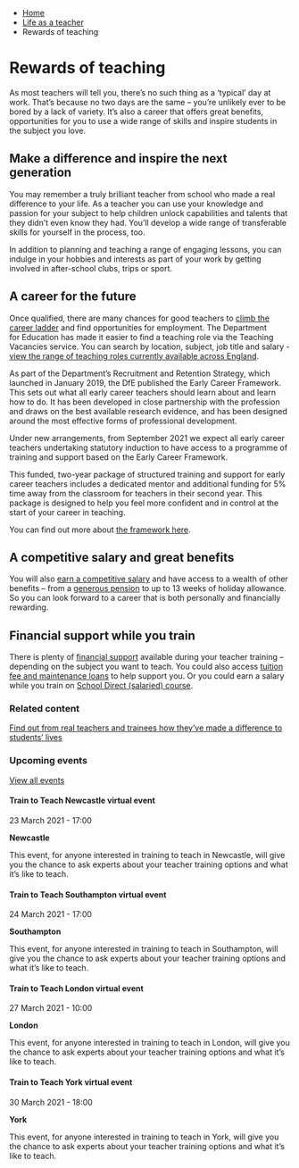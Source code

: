 *   [Home](/)
*   [Life as a teacher](/life-as-a-teacher)
*   Rewards of teaching

Rewards of teaching
===================

As most teachers will tell you, there’s no such thing as a ‘typical’ day at work. That’s because no two days are the same – you’re unlikely ever to be bored by a lack of variety. It’s also a career that offers great benefits, opportunities for you to use a wide range of skills and inspire students in the subject you love.

Make a difference and inspire the next generation
-------------------------------------------------

You may remember a truly brilliant teacher from school who made a real difference to your life. As a teacher you can use your knowledge and passion for your subject to help children unlock capabilities and talents that they didn’t even know they had. You’ll develop a wide range of transferable skills for yourself in the process, too.

In addition to planning and teaching a range of engaging lessons, you can indulge in your hobbies and interests as part of your work by getting involved in after-school clubs, trips or sport.

A career for the future
-----------------------

Once qualified, there are many chances for good teachers to [climb the career ladder](/node/2286) and find opportunities for employment. The Department for Education has made it easier to find a teaching role via the Teaching Vacancies service. You can search by location, subject, job title and salary - [view the range of teaching roles currently available across England](https://teaching-vacancies.service.gov.uk/).

As part of the Department’s Recruitment and Retention Strategy, which launched in January 2019, the DfE published the Early Career Framework. This sets out what all early career teachers should learn about and learn how to do. It has been developed in close partnership with the profession and draws on the best available research evidence, and has been designed around the most effective forms of professional development.

Under new arrangements, from September 2021 we expect all early career teachers undertaking statutory induction to have access to a programme of training and support based on the Early Career Framework.

This funded, two-year package of structured training and support for early career teachers includes a dedicated mentor and additional funding for 5% time away from the classroom for teachers in their second year. This package is designed to help you feel more confident and in control at the start of your career in teaching.

You can find out more about [the framework here](https://www.gov.uk/government/publications/supporting-early-career-teachers/rollout-of-early-career-framework-support-package).

A competitive salary and great benefits
---------------------------------------

You will also [earn a competitive salary](/node/2315 "Find out more about teachers' salaries") and have access to a wealth of other benefits – from a [generous pension](https://www.teacherspensions.co.uk/campaigns/active/nqt-hub/member/nqt-hub.aspx) to up to 13 weeks of holiday allowance. So you can look forward to a career that is both personally and financially rewarding.

Financial support while you train
---------------------------------

There is plenty of [financial support](/node/2325 "Read our overview of funding") available during your teacher training – depending on the subject you want to teach. You could also access [tuition fee and maintenance loans](https://getintoteaching.education.gov.uk/funding-and-salary/overview/postgraduate-loans) to help support you. Or you could earn a salary while you train on [School Direct (salaried) course](/node/2388 "Read about the School Direct (salaried) training route").

### Related content

[Find out from real teachers and trainees how they’ve made a difference to students’ lives](/node/2471 "Read case studies about making a difference")

### Upcoming events

[View all events](/teaching-events)

[](/teaching-events/train-to-teach-events/train-to-teach-newcastle-virtual-event-230321)

#### Train to Teach Newcastle virtual event

23 March 2021 - 17:00

**Newcastle**

This event, for anyone interested in training to teach in Newcastle, will give you the chance to ask experts about your teacher training options and what it’s like to teach.

[](/teaching-events/train-to-teach-events/train-to-teach-southampton-virtual-event-240321)

#### Train to Teach Southampton virtual event

24 March 2021 - 17:00

**Southampton**

This event, for anyone interested in training to teach in Southampton, will give you the chance to ask experts about your teacher training options and what it’s like to teach.

[](/teaching-events/train-to-teach-events/train-to-teach-london-virtual-event-270321)

#### Train to Teach London virtual event

27 March 2021 - 10:00

**London**

This event, for anyone interested in training to teach in London, will give you the chance to ask experts about your teacher training options and what it’s like to teach.

[](/teaching-events/train-to-teach-events/train-to-teach-york-virtual-event-300321)

#### Train to Teach York virtual event

30 March 2021 - 18:00

**York**

This event, for anyone interested in training to teach in York, will give you the chance to ask experts about your teacher training options and what it’s like to teach.